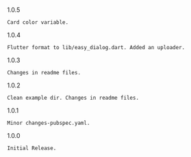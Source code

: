 1.0.5

    Card color variable.

1.0.4

    Flutter format to lib/easy_dialog.dart. Added an uploader.

1.0.3

    Changes in readme files.

1.0.2

    Clean example dir. Changes in readme files.

1.0.1

    Minor changes-pubspec.yaml.

1.0.0

    Initial Release.

